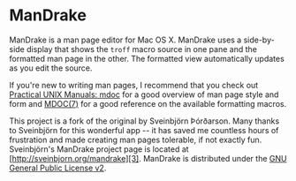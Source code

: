 ManDrake
========

ManDrake is a man page editor for Mac OS X.  ManDrake uses a side-by-side display that shows the `troff` macro source in one pane and the formatted man page in the other.  The formatted view automatically updates as you edit the source.

If you're new to writing man pages, I recommend that you check out [Practical UNIX Manuals: mdoc][1] for a good overview of man page style and form and [MDOC(7)][2] for a good reference on the available formatting macros.

This project is a fork of the original by Sveinbjörn Þórðarson.  Many thanks to Sveinbjörn for this wonderful app -- it has saved me countless hours of frustration and made creating man pages tolerable, if not exactly fun.  Sveinbjörn's ManDrake project page is located at [http://sveinbjorn.org/mandrake][3].  ManDrake is distributed under the [GNU General Public License v2][4].

[1]:http://manpages.bsd.lv
[2]:http://mdocml.bsd.lv/mdoc.7.html
[3]:http://sveinbjorn.org/mandrake
[4]:http://sveinbjorn.org/license


